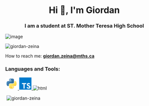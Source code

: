 <h1 align="center">Hi 👋, I'm Giordan</h1>
<h3 align="center">I am a student at ST. Mother Teresa High School</h3>

![image](https://github.com/giordan-zeina/giordan-zeina/assets/144264315/22a3d887-b639-45ad-8c76-641b5e0eaadc)

<p align="left"> <img src="https://komarev.com/ghpvc/?username=giordan-zeina&label=Profile%20views&color=0e75b6&style=flat" alt="giordan-zeina" /> </p>

How to reach me: **giordan.zeina@mths.ca**

<p align="left">
</p>

<h3 align="left">Languages and Tools:</h3>
<p align="left"> <a href="https://www.python.org" target="_blank" rel="noreferrer"> <img src="https://raw.githubusercontent.com/devicons/devicon/master/icons/python/python-original.svg" alt="python" width="40" height="40"/> </a> <a href="https://www.typescriptlang.org/" target="_blank" rel="noreferrer"> <img src="https://raw.githubusercontent.com/devicons/devicon/master/icons/typescript/typescript-original.svg" alt="typescript" width="40" height="40"/> </a> 
<img src="https://cdn.jsdelivr.net/gh/devicons/devicon@latest/icons/html5/html5-plain-wordmark.svg" alt="html" width="40" height="40"/> </a> </p>

<p>&nbsp;<img align="center" src="https://github-readme-stats.vercel.app/api?username=giordan-zeina&show_icons=true&locale=en" alt="giordan-zeina" /></p>
